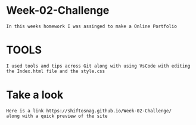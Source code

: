 # Week-02-Challenge

    In this weeks homework I was assinged to make a Online Portfolio

# TOOLS

    I used tools and tips across Git along with using VsCode with editing the Index.html file and the style.css

# Take a look

    Here is a link https://shiftosnag.github.io/Week-02-Challenge/
    along with a quick preview of the site 
    